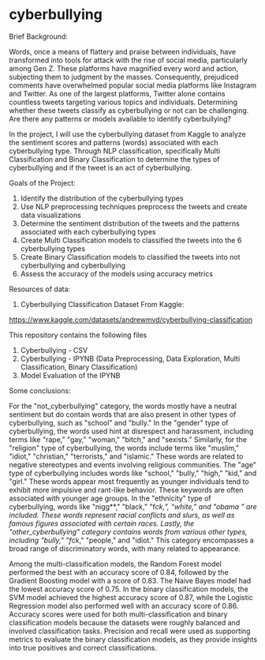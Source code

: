 # cyberbullying
Brief Background:
 
  Words, once a means of flattery and praise between individuals, have transformed into tools for attack with the rise of social media, particularly among Gen Z. These platforms have magnified every word and action, subjecting them to judgment by the masses. Consequently, prejudiced comments have overwhelmed popular social media platforms like Instagram and Twitter. As one of the largest platforms, Twitter alone contains countless tweets targeting various topics and individuals. Determining whether these tweets classify as cyberbullying or not can be challenging. Are there any patterns or models available to identify cyberbullying?
  
  In the project, I will use the cyberbullying dataset from Kaggle to analyze the sentiment scores and patterns (words) associated with each cyberbullying type. Through NLP classification, specifically Multi Classification and Binary Classification to determine the types of cyberbullying and if the tweet is an act of cyberbullying. 

Goals of the Project:

1. Identify the distribution of the cyberbullying types 
2. Use NLP preprocessing techniques preprocess the tweets and create data visualizations 
3. Determine the sentiment distribution of the tweets and the patterns associated with each cyberbullying types 
4. Create Multi Classification models to classified the tweets into the 6 cyberbullying types 
5. Create Binary Classification models to classified the tweets into not cyberbullying and cyberbullying 
6. Assess the accuracy of the models using accuracy metrics


Resources of data:
1. Cyberbullying Classification Dataset From Kaggle:

  https://www.kaggle.com/datasets/andrewmvd/cyberbullying-classification

This repository contains the following files
1. Cyberbullying -  CSV
2. Cyberbullying  - IPYNB (Data Preprocessing, Data Exploration, Multi Classification, Binary Classification)
3. Model Evaluation of the IPYNB

Some conclusions: 

For the "not_cyberbullying" category, the words mostly have a neutral sentiment but do contain words that are also present in other types of cyberbullying, such as "school" and "bully." In the "gender" type of cyberbullying, the words used hint at disrespect and harassment, including terms like "rape," "gay," "woman," "bitch," and "sexists." Similarly, for the "religion" type of cyberbullying, the words include terms like "muslim," "idiot," "christian," "terrorists," and "islamic." These words are related to negative stereotypes and events involving religious communities. The "age" type of cyberbullying includes words like "school," "bully," "high," "kid," and "girl." These words appear most frequently as younger individuals tend to exhibit more impulsive and rant-like behavior. These keywords are often associated with younger age groups. In the "ethnicity" type of cyberbullying, words like "nigg**," "black," "f*ck,”, “white," and "obama " are included. These words represent racial conflicts and slurs, as well as famous figures associated with certain races. Lastly, the "other_cyberbullying" category contains words from various other types, including "bully," "f*ck," "people," and "idiot." This category encompasses a broad range of discriminatory words, with many related to appearance.

Among the multi-classification models, the Random Forest model performed the best with an accuracy score of 0.84, followed by the Gradient Boosting model with a score of 0.83. The Naive Bayes model had the lowest accuracy score of 0.75. In the binary classification models, the SVM model achieved the highest accuracy score of 0.87, while the Logistic Regression model also performed well with an accuracy score of 0.86. Accuracy scores were used for both multi-classification and binary classification models because the datasets were roughly balanced and involved classification tasks. Precision and recall were used as supporting metrics to evaluate the binary classification models, as they provide insights into true positives and correct classifications.
